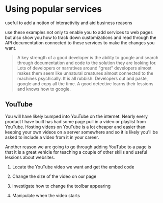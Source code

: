 # Using popular services

useful to add a notion of interactivity and aid business reasons

use these examples not only to enable you to add services to web pages but also show you how to track down customizations and read through the API documentation connected to these services to make the changes you want.

> A key strength of a good developer is the ability to google and search through documentation and code to the solution they are looking for. Lots of developers or narratives around "great" developers almost makes them seem like unnatural creatures almost connected to the machines psychically. It is all rubbish. Developers cut and paste, google and copy all the time. A good detective learns their lessions and knows how to google.

## YouTube

You will have likely bumped into YouTube on the internet. Nearly every product I have built has had some page pull in a video or playlist from YouTube. Hosting videos on YouTube is a lot cheaper and easier than keeping your own videos on a server somewhere and so it is likely you'll be asked to include a video from it in your career.

Another reason we are going to go through adding YouTube to a page is that it is a great vehicle for teaching a couple of other skills and useful lessions about websites.

1. Locate the YouTube video we want and get the embed code

2. Change the size of the video on our page

3. investigate how to change the toolbar appearing

4. Manipulate when the video starts